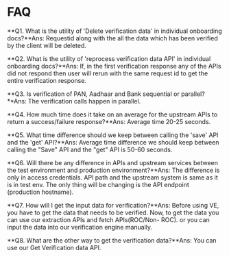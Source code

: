 # FAQ

**Q1. What is the utility of 'Delete verification data' in individual onboarding docs?**Ans: Requestid along with the all the data which has been verified by the client will be deleted.

**Q2. What is the utility of 'reprocess verification data API' in individual onboarding docs?**Ans: If, in the first verification response any of the APIs did not respond then user will rerun with the same request id to get the entire verification response.

**Q3. Is verification of PAN, Aadhaar and Bank sequential or parallel?**Ans: The verification calls happen in parallel.

**Q4. How much time does it take on an average for the upstream APIs to return a success/failure response?**Ans: Average time 20-25 seconds.

**Q5. What time difference should we keep between calling the 'save' API and the 'get' API?**Ans: Average time difference we should keep between calling the "Save" API and the "get" API is 50-60 seconds.

**Q6. Will there be any difference in APIs and upstream services between the test environment and production environment?**Ans: The difference is only in access credentials. API path and the upstream system is same as it is in test env. The only thing will be changing is the API endpoint (production hostname).

**Q7. How will I get the input data for verification?**Ans: Before using VE, you have to get the data that needs to be verified. Now, to get the data you can use our extraction APIs and fetch APIs(ROC/Non- ROC). or you can input the data into our verification engine manually.

**Q8. What are the other way to get the verification data?**Ans: You can use our Get Verification data API.
